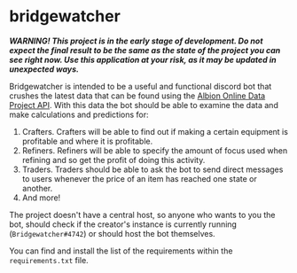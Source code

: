 # bridgewatcher

***WARNING! This project is in the early stage of development. Do not expect the final result to be the same as the state of the project you can see right now. Use this application at your risk, as it may be updated in unexpected ways.***

Bridgewatcher is intended to be a useful and functional discord bot that crushes the latest data that can be found using the [Albion Online Data Project API](https://www.albion-online-data.com/). With this data the bot should be able to examine the data and make calculations and predictions for:
1. Crafters. Crafters will be able to find out if making a certain equipment is profitable and where it is profitable.
2. Refiners. Refiners will be able to specify the amount of focus used when refining and so get the profit of doing this activity.
3. Traders. Traders should be able to ask the bot to send direct messages to users whenever the price of an item has reached one state or another.
4. And more!

The project doesn't have a central host, so anyone who wants to you the bot, should check if the creator's instance is currently running (`Bridgewatcher#4742`) or should host the bot themselves.

You can find and install the list of the requirements within the `requirements.txt` file.
